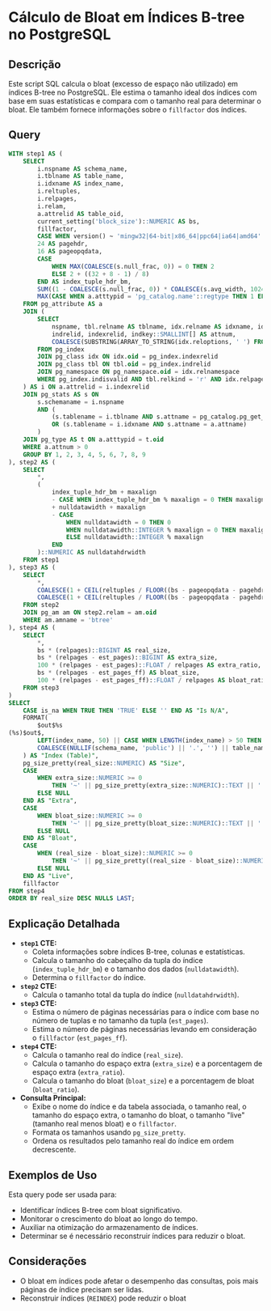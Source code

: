 # Cálculo de Bloat em Índices B-tree no PostgreSQL

## Descrição

Este script SQL calcula o bloat (excesso de espaço não utilizado) em índices B-tree no PostgreSQL. Ele estima o tamanho ideal dos índices com base em suas estatísticas e compara com o tamanho real para determinar o bloat. Ele também fornece informações sobre o `fillfactor` dos índices.

## Query

```sql
WITH step1 AS (
    SELECT
        i.nspname AS schema_name,
        i.tblname AS table_name,
        i.idxname AS index_name,
        i.reltuples,
        i.relpages,
        i.relam,
        a.attrelid AS table_oid,
        current_setting('block_size')::NUMERIC AS bs,
        fillfactor,
        CASE WHEN version() ~ 'mingw32|64-bit|x86_64|ppc64|ia64|amd64' THEN 8 ELSE 4 END AS maxalign,
        24 AS pagehdr,
        16 AS pageopqdata,
        CASE
            WHEN MAX(COALESCE(s.null_frac, 0)) = 0 THEN 2
            ELSE 2 + ((32 + 8 - 1) / 8)
        END AS index_tuple_hdr_bm,
        SUM((1 - COALESCE(s.null_frac, 0)) * COALESCE(s.avg_width, 1024)) AS nulldatawidth,
        MAX(CASE WHEN a.atttypid = 'pg_catalog.name'::regtype THEN 1 ELSE 0 END) > 0 AS is_na
    FROM pg_attribute AS a
    JOIN (
        SELECT
            nspname, tbl.relname AS tblname, idx.relname AS idxname, idx.reltuples, idx.relpages, idx.relam,
            indrelid, indexrelid, indkey::SMALLINT[] AS attnum,
            COALESCE(SUBSTRING(ARRAY_TO_STRING(idx.reloptions, ' ') FROM 'fillfactor=([0-9]+)')::SMALLINT, 90) AS fillfactor
        FROM pg_index
        JOIN pg_class idx ON idx.oid = pg_index.indexrelid
        JOIN pg_class tbl ON tbl.oid = pg_index.indrelid
        JOIN pg_namespace ON pg_namespace.oid = idx.relnamespace
        WHERE pg_index.indisvalid AND tbl.relkind = 'r' AND idx.relpages > 0
    ) AS i ON a.attrelid = i.indexrelid
    JOIN pg_stats AS s ON
        s.schemaname = i.nspname
        AND (
            (s.tablename = i.tblname AND s.attname = pg_catalog.pg_get_indexdef(a.attrelid, a.attnum, true))
            OR (s.tablename = i.idxname AND s.attname = a.attname)
        )
    JOIN pg_type AS t ON a.atttypid = t.oid
    WHERE a.attnum > 0
    GROUP BY 1, 2, 3, 4, 5, 6, 7, 8, 9
), step2 AS (
    SELECT
        *,
        (
            index_tuple_hdr_bm + maxalign
            - CASE WHEN index_tuple_hdr_bm % maxalign = 0 THEN maxalign ELSE index_tuple_hdr_bm % maxalign END
            + nulldatawidth + maxalign
            - CASE
                WHEN nulldatawidth = 0 THEN 0
                WHEN nulldatawidth::INTEGER % maxalign = 0 THEN maxalign
                ELSE nulldatawidth::INTEGER % maxalign
            END
        )::NUMERIC AS nulldatahdrwidth
    FROM step1
), step3 AS (
    SELECT
        *,
        COALESCE(1 + CEIL(reltuples / FLOOR((bs - pageopqdata - pagehdr) / (4 + nulldatahdrwidth)::FLOAT)), 0) AS est_pages,
        COALESCE(1 + CEIL(reltuples / FLOOR((bs - pageopqdata - pagehdr) * fillfactor / (100 * (4 + nulldatahdrwidth)::FLOAT))), 0) AS est_pages_ff
    FROM step2
    JOIN pg_am am ON step2.relam = am.oid
    WHERE am.amname = 'btree'
), step4 AS (
    SELECT
        *,
        bs * (relpages)::BIGINT AS real_size,
        bs * (relpages - est_pages)::BIGINT AS extra_size,
        100 * (relpages - est_pages)::FLOAT / relpages AS extra_ratio,
        bs * (relpages - est_pages_ff) AS bloat_size,
        100 * (relpages - est_pages_ff)::FLOAT / relpages AS bloat_ratio
    FROM step3
)
SELECT
    CASE is_na WHEN TRUE THEN 'TRUE' ELSE '' END AS "Is N/A",
    FORMAT(
        $out$%s
(%s)$out$,
        LEFT(index_name, 50) || CASE WHEN LENGTH(index_name) > 50 THEN '…' ELSE '' END,
        COALESCE(NULLIF(schema_name, 'public') || '.', '') || table_name
    ) AS "Index (Table)",
    pg_size_pretty(real_size::NUMERIC) AS "Size",
    CASE
        WHEN extra_size::NUMERIC >= 0
            THEN '~' || pg_size_pretty(extra_size::NUMERIC)::TEXT || ' (' || ROUND(extra_ratio::NUMERIC, 2)::TEXT || '%)'
        ELSE NULL
    END AS "Extra",
    CASE
        WHEN bloat_size::NUMERIC >= 0
            THEN '~' || pg_size_pretty(bloat_size::NUMERIC)::TEXT || ' (' || ROUND(bloat_ratio::NUMERIC, 2)::TEXT || '%)'
        ELSE NULL
    END AS "Bloat",
    CASE
        WHEN (real_size - bloat_size)::NUMERIC >= 0
            THEN '~' || pg_size_pretty((real_size - bloat_size)::NUMERIC)
        ELSE NULL
    END AS "Live",
    fillfactor
FROM step4
ORDER BY real_size DESC NULLS LAST;
```

## Explicação Detalhada

* **`step1` CTE:**
    * Coleta informações sobre índices B-tree, colunas e estatísticas.
    * Calcula o tamanho do cabeçalho da tupla do índice (`index_tuple_hdr_bm`) e o tamanho dos dados (`nulldatawidth`).
    * Determina o `fillfactor` do índice.
* **`step2` CTE:**
    * Calcula o tamanho total da tupla do índice (`nulldatahdrwidth`).
* **`step3` CTE:**
    * Estima o número de páginas necessárias para o índice com base no número de tuplas e no tamanho da tupla (`est_pages`).
    * Estima o número de páginas necessárias levando em consideração o `fillfactor` (`est_pages_ff`).
* **`step4` CTE:**
    * Calcula o tamanho real do índice (`real_size`).
    * Calcula o tamanho do espaço extra (`extra_size`) e a porcentagem de espaço extra (`extra_ratio`).
    * Calcula o tamanho do bloat (`bloat_size`) e a porcentagem de bloat (`bloat_ratio`).
* **Consulta Principal:**
    * Exibe o nome do índice e da tabela associada, o tamanho real, o tamanho do espaço extra, o tamanho do bloat, o tamanho "live" (tamanho real menos bloat) e o `fillfactor`.
    * Formata os tamanhos usando `pg_size_pretty`.
    * Ordena os resultados pelo tamanho real do índice em ordem decrescente.

## Exemplos de Uso

Esta query pode ser usada para:

* Identificar índices B-tree com bloat significativo.
* Monitorar o crescimento do bloat ao longo do tempo.
* Auxiliar na otimização do armazenamento de índices.
* Determinar se é necessário reconstruir índices para reduzir o bloat.

## Considerações

* O bloat em índices pode afetar o desempenho das consultas, pois mais páginas de índice precisam ser lidas.
* Reconstruir índices (`REINDEX`) pode reduzir o bloat
